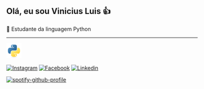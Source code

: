 ## Olá, eu sou Vinicius Luis 👍
📘 Estudante da linguagem Python

***

<a href="https://stackshare.io/python" target="_blank"><img src="https://github.com/devicons/devicon/raw/master/icons/python/python-original.svg" alt="python" width="40" height="40" /></a>

[![Instagram](https://img.shields.io/badge/Instagram-E4405F?style=for-the-badge&logo=instagram&logoColor=white)](https://www.instagram.com/vinny_luis/)
[![Facebook](https://img.shields.io/badge/Facebook-1877F2?style=for-the-badge&logo=facebook&logoColor=white)](https://www.facebook.com/vinicius.l.dossantos)
[![Linkedin](https://img.shields.io/badge/LinkedIn-0077B5?style=for-the-badge&logo=linkedin&logoColor=white)](https://www.linkedin.com/in/vin%C3%ADcius-luis-dos-santos-0767a942/)

[![spotify-github-profile](https://spotify-github-profile.kittinanx.com/api/view?uid=22ntt773v6po5emkzd2jw6nna&cover_image=true&theme=default&show_offline=false&background_color=121212&interchange=false&bar_color=53b14f&bar_color_cover=false)](https://github.com/kittinan/spotify-github-profile)

